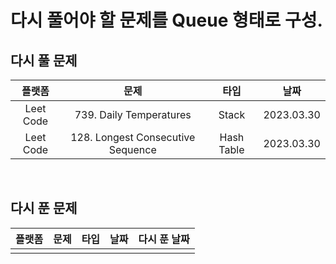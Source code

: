 # 다시 풀어야 할 문제를 Queue 형태로 구성.

## 다시 풀 문제

|  플랫폼   |               문제                |    타입    |    날짜    |
| :-------: | :-------------------------------: | :--------: | :--------: |
| Leet Code |      739. Daily Temperatures      |   Stack    | 2023.03.30 |
| Leet Code | 128. Longest Consecutive Sequence | Hash Table | 2023.03.30 |

<br/>

## 다시 푼 문제

| 플랫폼 | 문제 | 타입 | 날짜 | 다시 푼 날짜 |
| :----: | :--: | :--: | :--: | :----------: |
|        |      |      |      |              |
